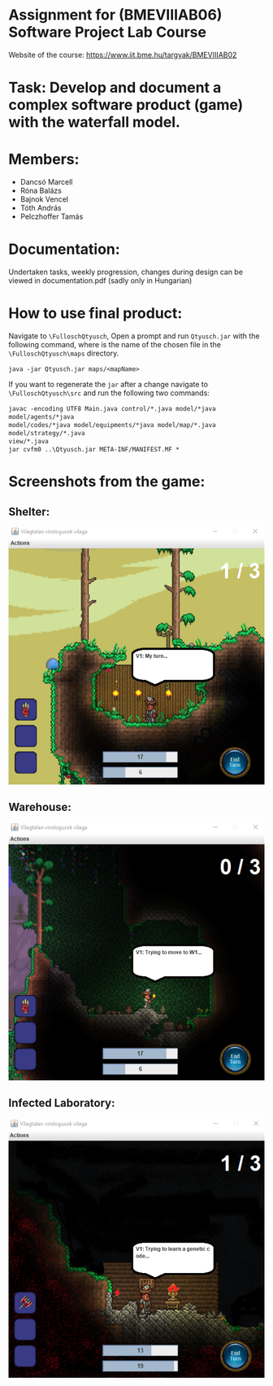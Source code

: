 # Assignment for (BMEVIIIAB06) Software Project Lab Course

Website of the course: https://www.iit.bme.hu/targyak/BMEVIIIAB02

# Task: Develop and document a complex software product (game) with the waterfall model.

# Members: 
- Dancsó Marcell
- Róna Balázs
- Bajnok Vencel
- Tóth András
- Pelczhoffer Tamás

# Documentation:
Undertaken tasks, weekly progression, changes during design can be viewed in documentation.pdf (sadly only in Hungarian)

# How to use final product:

Navigate to `\FulloschQtyusch`, Open a prompt and run `Qtyusch.jar` with the following command, where <mapName> is the name of the chosen file in the `\FulloschQtyusch\maps` directory.
```
java -jar Qtyusch.jar maps/<mapName>
```

If you want to regenerate the `jar` after a change navigate to `\FulloschQtyusch\src` and run the following two commands:
```
javac -encoding UTF8 Main.java control/*.java model/*java model/agents/*java
model/codes/*java model/equipments/*java model/map/*.java model/strategy/*.java
view/*.java
jar cvfm0 ..\Qtyusch.jar META-INF/MANIFEST.MF *
```

# Screenshots from the game:
## Shelter:
![ScreenShot](screenshots\1.png)

## Warehouse:
![ScreenShot](screenshots\2.png)

## Infected Laboratory:
![ScreenShot](screenshots\3.png)


